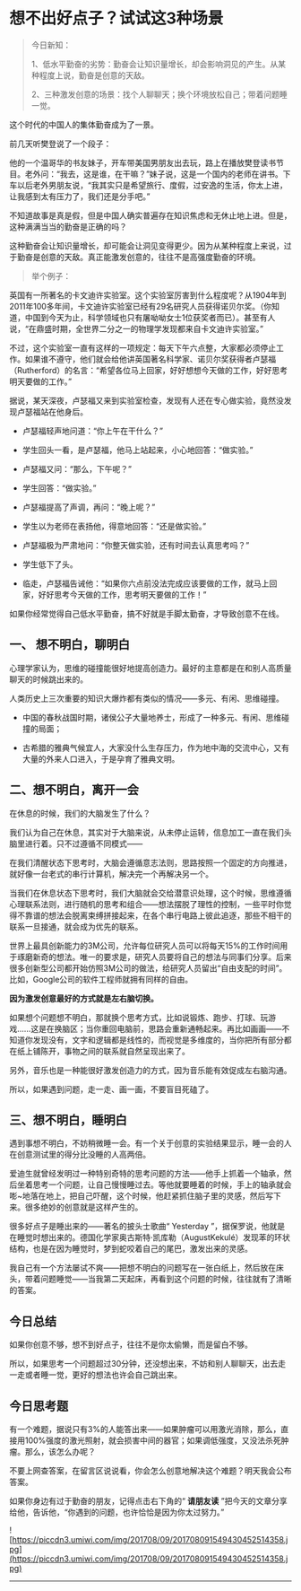 # 想不出好点子？试试这3种场景

> 今日新知：
> 
> 1、低水平勤奋的劣势：勤奋会让知识量增长，却会影响洞见的产生。从某种程度上说，勤奋是创意的天敌。
> 
> 2、三种激发创意的场景：找个人聊聊天；换个环境放松自己；带着问题睡一觉。

这个时代的中国人的集体勤奋成为了一景。

前几天听樊登说了一个段子：

他的一个温哥华的书友妹子，开车带美国男朋友出去玩，路上在播放樊登读书节目。老外问：“我去，这是谁，在干嘛？”妹子说，这是一个国内的老师在讲书。下车以后老外男朋友说，“我其实只是希望旅行、度假，过安逸的生活，你太上进，让我感到太有压力了，我们还是分手吧。”

不知道故事是真是假，但是中国人确实普遍存在知识焦虑和无休止地上进。但是，这种满满当当的勤奋是正确的吗？

这种勤奋会让知识量增长，却可能会让洞见变得更少。因为从某种程度上来说，过于勤奋是创意的天敌。真正能激发创意的，往往不是高强度勤奋的环境。

> 举个例子：

英国有一所著名的卡文迪许实验室。这个实验室厉害到什么程度呢？从1904年到2011年100多年间，卡文迪许实验室已经有29名研究人员获得诺贝尔奖。（你知道，中国到今天为止，科学领域也只有屠呦呦女士1位获奖者而已）。甚至有人说，“在鼎盛时期，全世界二分之一的物理学发现都来自卡文迪许实验室。”

不过，这个实验室一直有这样的一项规定：每天下午六点整，大家都必须停止工作。如果谁不遵守，他们就会给他讲英国著名科学家、诺贝尔奖获得者卢瑟福（Rutherford）的名言：“希望各位马上回家，好好想想今天做的工作，好好思考明天要做的工作。” 

据说，某天深夜，卢瑟福又来到实验室检查，发现有人还在专心做实验，竟然没发现卢瑟福站在他身后。

* 卢瑟福轻声地问道：“你上午在干什么？”

* 学生回头一看，是卢瑟福，他马上站起来，小心地回答：“做实验。”

* 卢瑟福又问：“那么，下午呢？”

* 学生回答：“做实验。”

* 卢瑟福提高了声调，再问：“晚上呢？”

* 学生以为老师在表扬他，得意地回答：“还是做实验。”

* 卢瑟福极为严肃地问：“你整天做实验，还有时间去认真思考吗？”

* 学生低下了头。

* 临走，卢瑟福告诫他：“如果你六点前没法完成应该要做的工作，就马上回家，好好思考今天做的工作，思考明天要做的工作！”

如果你经常觉得自己低水平勤奋，搞不好就是手脚太勤奋，才导致创意不在线。

## 一、 想不明白，聊明白

心理学家认为，思维的碰撞能很好地提高创造力。最好的主意都是在和别人高质量聊天的时候跳出来的。

人类历史上三次重要的知识大爆炸都有类似的情况——多元、有闲、思维碰撞。

* 中国的春秋战国时期，诸侯公子大量地养士，形成了一种多元、有闲、思维碰撞的局面；

* 古希腊的雅典气候宜人，大家没什么生存压力，作为地中海的交流中心，又有大量的外来人口进入，于是孕育了雅典文明。

## 二、想不明白，离开一会

在休息的时候，我们的大脑发生了什么？

我们认为自己在休息，其实对于大脑来说，从未停止运转，信息加工一直在我们头脑里进行着。只不过遵循不同模式——

在我们清醒状态下思考时，大脑会遵循意志法则，思路按照一个固定的方向推进，就好像一台老式的串行计算机，解决完一个再解决另一个。

当我们在休息状态下思考时，我们大脑就会交给潜意识处理，这个时候，思维遵循心理联系法则，进行随机的思考和组合——想法摆脱了理性的控制，一些平时你觉得不靠谱的想法会脱离束缚拼接起来，在各个串行电路上彼此追逐，那些不相干的联系一旦接通，就会成为优先的联系。

世界上最具创新能力的3M公司，允许每位研究人员可以将每天15%的工作时间用于琢磨新奇的想法。唯一的要求是，研究人员要将自己的想法与同事们分享。后来很多创新型公司都开始仿照3M公司的做法，给研究人员留出“自由支配的时间”。比如，Google公司的软件工程师就拥有同样的自由。

 **因为激发创意最好的方式就是左右脑切换。**

如果想个问题想不明白，那就换个思考方式，比如说锻炼、跑步、打球、玩游戏……这是在换脑区；当你重回电脑前，思路会重新通畅起来。再比如画画——不知道你发现没有，文字和逻辑都是线性的，而视觉是多维度的，当你把所有部分都在纸上铺陈开，事物之间的联系就自然呈现出来了。

另外，音乐也是一种能很好激发创造力的方式，因为音乐能有效促成左右脑沟通。

所以，如果遇到问题，走一走、画一画，不要盲目死磕了。

## 三、想不明白，睡明白

遇到事想不明白，不妨稍微睡一会。有一个关于创意的实验结果显示，睡一会的人在创意测试里的得分比没睡的人高两倍。

爱迪生就曾经发明过一种特别奇特的思考问题的方法——他手上抓着一个轴承，然后坐着思考一个问题，让自己慢慢睡过去。等他就要睡着的时候，手上的轴承就会嘭~地落在地上，把自己吓醒，这个时候，他赶紧抓住脑子里的灵感，然后写下来。很多绝妙的创意就是这样产生的。

很多好点子是睡出来的——著名的披头士歌曲“ Yesterday ”，据保罗说，他就是在睡觉时想出来的。德国化学家奥古斯特·凯库勒（AugustKekulé）发现苯的环状结构，也是在因为睡觉时，梦到蛇咬着自己的尾巴，激发出来的灵感。

我自己有一个方法屡试不爽——把想不明白的问题写在一张白纸上，然后放在床头，带着问题睡觉——当我第二天起床，再看到这个问题的时候，往往就有了清晰的答案。

## 今日总结

如果你创意不够，想不到好点子，往往不是你太偷懒，而是留白不够。

所以，如果思考一个问题超过30分钟，还没想出来，不妨和别人聊聊天，出去走一走或者睡一觉，更好的想法也许会自己跳出来。

## 今日思考题

有一个难题，据说只有3%的人能答出来——如果肿瘤可以用激光消除，那么，直接用100%强度的激光照射，就会损害中间的器官；如果调低强度，又没法杀死肿瘤。那么，该怎么办呢？

不要上网查答案，在留言区说说看，你会怎么创意地解决这个难题？明天我会公布答案。

如果你身边有过于勤奋的朋友，记得点击右下角的“ **请朋友读** ”把今天的文章分享给他，告诉他，“你遇到的问题，也许恰恰是因为你太过努力。”

![https://piccdn3.umiwi.com/img/201708/09/201708091549430452514358.jpg](https://piccdn3.umiwi.com/img/201708/09/201708091549430452514358.jpg)

---
